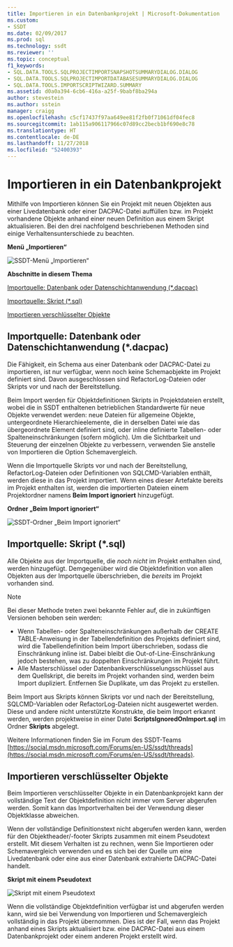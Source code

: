```yaml
---
title: Importieren in ein Datenbankprojekt | Microsoft-Dokumentation
ms.custom:
- SSDT
ms.date: 02/09/2017
ms.prod: sql
ms.technology: ssdt
ms.reviewer: ''
ms.topic: conceptual
f1_keywords:
- SQL.DATA.TOOLS.SQLPROJECTIMPORTSNAPSHOTSUMMARYDIALOG.DIALOG
- SQL.DATA.TOOLS.SQLPROJECTIMPORTDATABASESUMMARYDIALOG.DIALOG
- SQL.DATA.TOOLS.IMPORTSCRIPTWIZARD.SUMMARY
ms.assetid: d0a0a394-6cb6-416a-a25f-9babf8ba294a
author: stevestein
ms.author: sstein
manager: craigg
ms.openlocfilehash: c5cf17437f97aa649ee81f2fb0f71061df04fec8
ms.sourcegitcommit: 1ab115a906117966c07d89cc2becb1bf690e8c78
ms.translationtype: HT
ms.contentlocale: de-DE
ms.lasthandoff: 11/27/2018
ms.locfileid: "52400393"
---
```

# <a name="import-into-a-database-project"></a>Importieren in ein Datenbankprojekt
Mithilfe von Importieren können Sie ein Projekt mit neuen Objekten aus einer Livedatenbank oder einer DACPAC-Datei auffüllen bzw. im Projekt vorhandene Objekte anhand einer neuen Definition aus einem Skript aktualisieren. Bei den drei nachfolgend beschriebenen Methoden sind einige Verhaltensunterschiede zu beachten.  
  
**Menü „Importieren“**  
  
![SSDT-Menü „Importieren“](../ssdt/media/ssdt-import.gif "SSDT-Menü „Importieren“")  
  
**Abschnitte in diesem Thema**  
  
[Importquelle: Datenbank oder Datenschichtanwendung (*.dacpac)](#bkmk_import_source_db)  
  
[Importquelle: Skript (*.sql)](#bkmk_import_source_script)  
  
[Importieren verschlüsselter Objekte](#bkmk_import_encrypted)  
  
## <a name="bkmk_import_source_db"></a>Importquelle: Datenbank oder Datenschichtanwendung (*.dacpac)  
Die Fähigkeit, ein Schema aus einer Datenbank oder DACPAC-Datei zu importieren, ist nur verfügbar, wenn noch keine Schemaobjekte im Projekt definiert sind. Davon ausgeschlossen sind RefactorLog-Dateien oder Skripts vor und nach der Bereitstellung.  
  
Beim Import werden für Objektdefinitionen Skripts in Projektdateien erstellt, wobei die in SSDT enthaltenen betrieblichen Standardwerte für neue Objekte verwendet werden: neue Dateien für allgemeine Objekte, untergeordnete Hierarchieelemente, die in derselben Datei wie das übergeordnete Element definiert sind, oder inline definierte Tabellen- oder Spalteneinschränkungen (sofern möglich). Um die Sichtbarkeit und Steuerung der einzelnen Objekte zu verbessern, verwenden Sie anstelle von Importieren die Option Schemavergleich.  
  
Wenn die Importquelle Skripts vor und nach der Bereitstellung, RefactorLog-Dateien oder Definitionen von SQLCMD-Variablen enthält, werden diese in das Projekt importiert. Wenn eines dieser Artefakte bereits im Projekt enthalten ist, werden die importierten Dateien einem Projektordner namens **Beim Import ignoriert** hinzugefügt.  
  
**Ordner „Beim Import ignoriert“**  
  
![SSDT-Ordner „Beim Import ignoriert“](../ssdt/media/ssdt-ignoredonimport.gif "SSDT-Ordner „Beim Import ignoriert“")  
  
## <a name="bkmk_import_source_script"></a>Importquelle: Skript (*.sql)  
Alle Objekte aus der Importquelle, die *noch nicht* im Projekt enthalten sind, werden hinzugefügt. Demgegenüber wird die Objektdefinition von allen Objekten aus der Importquelle überschrieben, die *bereits* im Projekt vorhanden sind.  
  
> [!NOTE]  
> Bei dieser Methode treten zwei bekannte Fehler auf, die in zukünftigen Versionen behoben sein werden:  
>   
> -   Wenn Tabellen- oder Spalteneinschränkungen außerhalb der CREATE TABLE-Anweisung in der Tabellendefinition des Projekts definiert sind, wird die Tabellendefinition beim Import überschrieben, sodass die Einschränkung inline ist. Dabei bleibt die Out-of-Line-Einschränkung jedoch bestehen, was zu doppelten Einschränkungen im Projekt führt.  
> -   Alle Masterschlüssel oder Datenbankverschlüsselungsschlüssel aus dem Quellskript, die bereits im Projekt vorhanden sind, werden beim Import dupliziert. Entfernen Sie Duplikate, um das Projekt zu erstellen.  
  
Beim Import aus Skripts können Skripts vor und nach der Bereitstellung, SQLCMD-Variablen oder RefactorLog-Dateien nicht ausgewertet werden. Diese und andere nicht unterstützte Konstrukte, die beim Import erkannt werden, werden projektweise in einer Datei **ScriptsIgnoredOnImport.sql** im Ordner **Skripts** abgelegt.  
  
Weitere Informationen finden Sie im Forum des SSDT-Teams [https://social.msdn.microsoft.com/Forums/en-US/ssdt/threads](https://social.msdn.microsoft.com/Forums/en-US/ssdt/threads).  
  
## <a name="bkmk_import_encrypted"></a>Importieren verschlüsselter Objekte  
Beim Importieren verschlüsselter Objekte in ein Datenbankprojekt kann der vollständige Text der Objektdefinition nicht immer vom Server abgerufen werden. Somit kann das Importverhalten bei der Verwendung dieser Objektklasse abweichen.  
  
Wenn der vollständige Definitionstext nicht abgerufen werden kann, werden für den Objektheader/-footer Skripts zusammen mit einem Pseudotext erstellt. Mit diesem Verhalten ist zu rechnen, wenn Sie Importieren oder Schemavergleich verwenden und es sich bei der Quelle um eine Livedatenbank oder eine aus einer Datenbank extrahierte DACPAC-Datei handelt.  
  
**Skript mit einem Pseudotext**  
  
![Skript mit einem Pseudotext](../ssdt/media/ssdt-procwithencryption.gif "Skript mit einem Pseudotext")  
  
Wenn die vollständige Objektdefinition verfügbar ist und abgerufen werden kann, wird sie bei Verwendung von Importieren und Schemavergleich vollständig in das Projekt übernommen. Dies ist der Fall, wenn das Projekt anhand eines Skripts aktualisiert bzw. eine DACPAC-Datei aus einem Datenbankprojekt oder einem anderen Projekt erstellt wird.  
  
